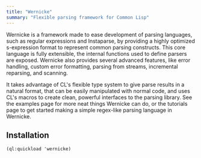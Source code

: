 ```yaml
---
title: "Wernicke"
summary: "Flexible parsing framework for Common Lisp"
---
```


Wernicke is a framework made to ease development of parsing languages, such as regular expressions and Instaparse,
by providing a highly optimized s-expression format to represent common parsing constructs.
This core language is fully extensible, the internal functions used to define parsers are exposed.
Wernicke also provides several advanced features, like error handling, custom error formatting, parsing from streams,
incremental reparsing, and scanning.

It takes advantage of CL's flexible type system to give parse results in a natural format, that can be easily
manipulated with normal code, and uses CL's macros to create clean, powerful interfaces to the parsing library.
See the examples page for more neat things Wernicke can do, or the tutorials page to get started making a simple
regex-like parsing language in Wernicke.

## Installation

```
(ql:quickload 'wernicke)
```
